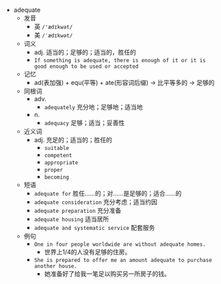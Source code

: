 - adequate
  - 发音
    - 英 `/'ædɪkwət/`
    - 美 `/ˈædɪkwət/`
  - 词义
    - adj. 适当的；足够的；适当的，胜任的
    - `If something is adequate, there is enough of it or it is good enough to be used or accepted`
  - 记忆
    - ad(表加强) + equ(平等) + ate(形容词后缀) → 比平等多的 → 足够的
  - 同根词
    - adv.
      - `adequately` 充分地；足够地；适当地
    - n.
      - `adequacy` 足够；适当；妥善性
  - 近义词
    - adj. 充足的；适当的；胜任的
      - `suitable`
      - `competent`
      - `appropriate`
      - `proper`
      - `becoming`
  - 短语
    - `adequate for` 胜任……的；对……是足够的；适合……的 
    - `adequate consideration` 充分考虑；适当约因 
    - `adequate preparation` 充分准备 
    - `adequate housing` 适当居所 
    - `adequate and systematic service` 配套服务 
  - 例句
    - `One in four people worldwide are without adequate homes.`
      - 世界上1/4的人没有足够的住房。
    - `She is prepared to offer me an amount adequate to purchase another house.`
      - 她准备好了给我一笔足以购买另一所房子的钱。

